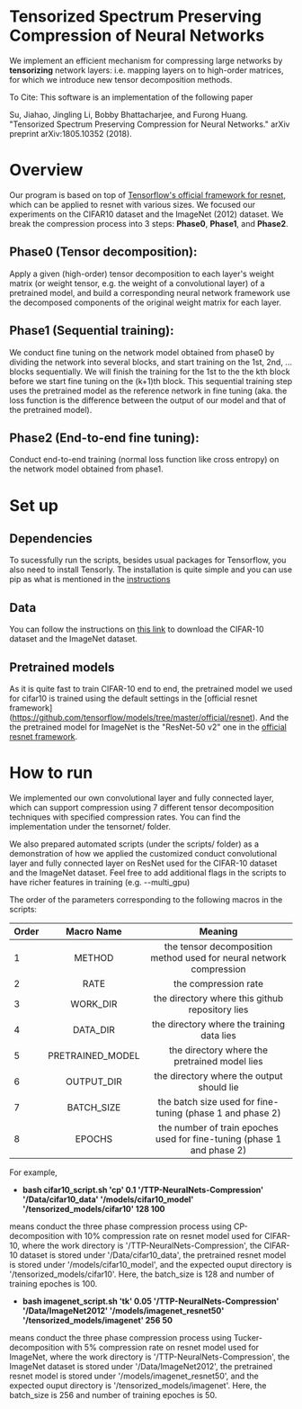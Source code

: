 # Tensorized Spectrum Preserving Compression of Neural Networks
We implement an efficient mechanism for compressing large networks by **tensorizing** network layers: i.e. mapping layers on to high-order matrices, for which we introduce new tensor decomposition methods. 

To Cite: This software is an implementation of the following paper 

Su, Jiahao, Jingling Li, Bobby Bhattacharjee, and Furong Huang. "Tensorized Spectrum Preserving Compression for Neural Networks." arXiv preprint arXiv:1805.10352 (2018).

# Overview
Our program is based on top of [Tensorflow's official framework for resnet](https://github.com/tensorflow/models/tree/master/official/resnet), which can be applied to resnet with various sizes. We focused our experiments on the CIFAR10 dataset and the ImageNet (2012) dataset. We break the compression process into 3 steps: **Phase0**, **Phase1**, and **Phase2**.

## Phase0 (Tensor decomposition): 
Apply a given (high-order) tensor decomposition to each layer's weight matrix (or weight tensor, e.g. the weight of a convolutional layer) of a pretrained model, and build a corresponding neural network framework use the decomposed components of the original weight matrix for each layer.

## Phase1 (Sequential training):
We conduct fine tuning on the network model obtained from phase0 by dividing the network into several blocks, and start training on the 1st, 2nd, ... blocks sequentially. We will finish the training for the 1st to the the kth block before we start fine tuning on the (k+1)th block. This sequential training step uses the pretrained model as the reference network in fine tuning (aka. the loss function is the difference between the output of our model and that of the pretrained model).

## Phase2 (End-to-end fine tuning):
Conduct end-to-end training (normal loss function like cross entropy) on the network model obtained from phase1.

# Set up
## Dependencies
To sucessfully run the scripts, besides usual packages for Tensorflow, you also need to install Tensorly. The installation is quite simple and you can use pip as what is mentioned in the [instructions](http://tensorly.org/stable/installation.html)

## Data 
You can follow the instructions on [this link](https://github.com/tensorflow/models/tree/master/official/resnet) to download the CIFAR-10 dataset and the ImageNet dataset.

## Pretrained models
As it is quite fast to train CIFAR-10 end to end, the pretrained model we used for cifar10 is trained using the default settings in the [official resnet framework] (https://github.com/tensorflow/models/tree/master/official/resnet). And the the pretrained model for ImageNet is the "ResNet-50 v2" one in the [official resnet framework](https://github.com/tensorflow/models/tree/master/official/resnet).

# How to run
We implemented our own convolutional layer and fully connected layer, which can support compression using 7 different tensor decomposition techniques with specified compression rates. You can find the implementation under the tensornet/ folder.

We also prepared automated scripts (under the scripts/ folder) as a demonstration of how we applied the customized conduct convolutional layer and fully connected layer on ResNet used for the CIFAR-10 dataset and the ImageNet dataset. Feel free to add additional flags in the scripts to have richer features in training (e.g. --multi_gpu)

The order of the parameters corresponding to the following macros in the scripts:

| Order  | Macro Name | Meaning  |
| ---- |:----------:|:------------:|
| 1      | METHOD | the tensor decomposition method used for neural network compression |
| 2      | RATE      |  the compression rate |
| 3      | WORK_DIR  | the directory where this github repository lies |
| 4      | DATA_DIR | the directory where the training data lies |
| 5      | PRETRAINED_MODEL      |  the directory where the pretrained model lies |
| 6      | OUTPUT_DIR  | the directory where the output should lie |
| 7      | BATCH_SIZE      |  the batch size used for fine-tuning (phase 1 and phase 2) |
| 8      | EPOCHS  | the number of train epoches used for fine-tuning (phase 1 and phase 2)|

For example, 
- **bash cifar10_script.sh 'cp' 0.1 '/TTP-NeuralNets-Compression' '/Data/cifar10_data' '/models/cifar10_model' '/tensorized_models/cifar10' 128 100**

means conduct the three phase compression process using CP-decomposition with 10% compression rate on resnet model used for CIFAR-10, where the work directory is '/TTP-NeuralNets-Compression', the CIFAR-10 dataset is stored under '/Data/cifar10_data', the pretrained resnet model is stored under '/models/cifar10_model', and the expected ouput directory is '/tensorized_models/cifar10'. Here, the batch_size is 128 and number of training epoches is 100.

- **bash imagenet_script.sh 'tk' 0.05 '/TTP-NeuralNets-Compression' '/Data/ImageNet2012' '/models/imagenet_resnet50' '/tensorized_models/imagenet' 256 50**

means conduct the three phase compression process using Tucker-decomposition with 5% compression rate on resnet model used for ImageNet, where the work directory is '/TTP-NeuralNets-Compression', the ImageNet dataset is stored under '/Data/ImageNet2012', the pretrained resnet model is stored under '/models/imagenet_resnet50', and the expected ouput directory is '/tensorized_models/imagenet'. Here, the batch_size is 256 and number of training epoches is 50.
